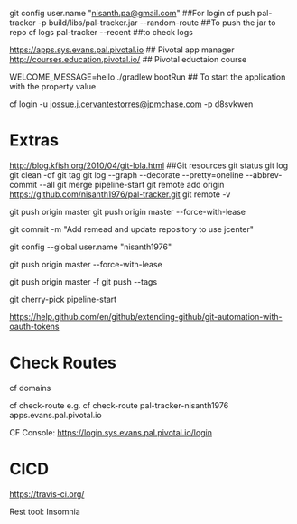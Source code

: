 git config user.name "nisanth.pa@gmail.com" ##For login
cf push pal-tracker -p build/libs/pal-tracker.jar --random-route ##To push the jar to repo
cf logs pal-tracker --recent  ##to check logs

https://apps.sys.evans.pal.pivotal.io ## Pivotal app manager
http://courses.education.pivotal.io/  ## Pivotal eductaion course

WELCOME_MESSAGE=hello ./gradlew bootRun ## To start the application with the property value

cf login -u jossue.j.cervantestorres@jpmchase.com -p d8svkwen

Extras
=======
http://blog.kfish.org/2010/04/git-lola.html ##Git resources
git status
git log
git clean -df
git tag
git log --graph --decorate --pretty=oneline --abbrev-commit --all
git merge pipeline-start
git remote add origin https://github.com/nisanth1976/pal-tracker.git
git remote -v

git push origin master
git push origin master --force-with-lease

git commit -m "Add remead and update repository to use jcenter"

git config --global user.name "nisanth1976"

git push origin master --force-with-lease

git push origin master -f
git push --tags

git cherry-pick pipeline-start

https://help.github.com/en/github/extending-github/git-automation-with-oauth-tokens

Check Routes
===================
cf domains

cf check-route <your-route-name> <domain-name>
e.g. cf check-route pal-tracker-nisanth1976 apps.evans.pal.pivotal.io

CF Console:
https://login.sys.evans.pal.pivotal.io/login


CICD
============
https://travis-ci.org/


Rest tool: Insomnia

